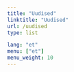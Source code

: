 ```yaml
---
title: "Uudised"
linktitle: "Uudised"
url: /uudised
type: list

lang: "et"
menu: ["et"]
menu_weight: 10
---
```

